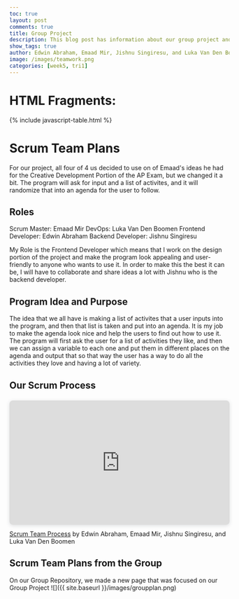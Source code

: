 ```yaml
---
toc: true
layout: post
comments: true
title: Group Project
description: This blog post has information about our group project and each person's role
show_tags: true
author: Edwin Abraham, Emaad Mir, Jishnu Singiresu, and Luka Van Den Boomen
image: /images/teamwork.png
categories: [week5, tri1]
---
```

# HTML Fragments:
{% include javascript-table.html %}

# Scrum Team Plans
For our project, all four of 4 us decided to use on of Emaad's ideas he had for the Creative Development Portion of the AP Exam, but we changed it a bit. The program will ask for input and a list of activites, and it will randomize that into an agenda for the user to follow.

## Roles
Scrum Master: Emaad Mir
DevOps: Luka Van Den Boomen
Frontend Developer: Edwin Abraham
Backend Developer: Jishnu Singiresu

My Role is the Frontend Developer which means that I work on the design portion of the project and make the program look appealing and user-friendly to anyone who wants to use it. In order to make this the best it can be, I will have to collaborate and share ideas a lot with Jishnu who is the backend developer.

## Program Idea and Purpose
The idea that we all have is making a list of activites that a user inputs into the program, and then that list is taken and put into an agenda. It is my job to make the agenda look nice and help the users to find out how to use it. The program will first ask the user for a list of activities they like, and then we can assign a variable to each one and put them in different places on the agenda and output that so that way the user has a way to do all the activities they love and having a lot of variety.

## Our Scrum Process
<div style="position: relative; width: 100%; height: 0; padding-top: 56.2500%;
 padding-bottom: 0; box-shadow: 0 2px 8px 0 rgba(63,69,81,0.16); margin-top: 1.6em; margin-bottom: 0.9em; overflow: hidden;
 border-radius: 8px; will-change: transform;">
  <iframe loading="lazy" style="position: absolute; width: 100%; height: 100%; top: 0; left: 0; border: none; padding: 0;margin: 0;"
    src="https:&#x2F;&#x2F;www.canva.com&#x2F;design&#x2F;DAFNFD-Iypk&#x2F;view?embed" allowfullscreen="allowfullscreen" allow="fullscreen">
  </iframe>
</div>
<a href="https:&#x2F;&#x2F;www.canva.com&#x2F;design&#x2F;DAFNFD-Iypk&#x2F;view?utm_content=DAFNFD-Iypk&amp;utm_campaign=designshare&amp;utm_medium=embeds&amp;utm_source=link" target="_blank" rel="noopener">Scrum Team Process</a> by Edwin Abraham, Emaad Mir, Jishnu Singiresu, and Luka Van Den Boomen

## Scrum Team Plans from the Group 
On our Group Repository, we made a new page that was focused on our Group Project
![]({{ site.baseurl }}/images/groupplan.png)

